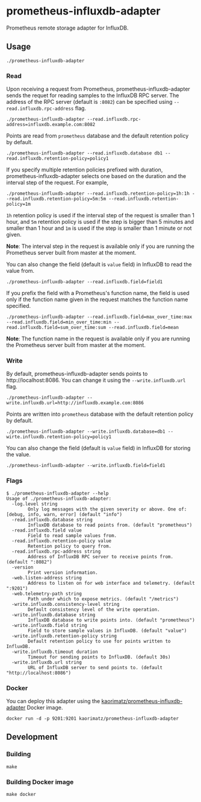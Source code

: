 # prometheus-influxdb-adapter

Prometheus remote storage adapter for InfluxDB.

## Usage

    ./prometheus-influxdb-adapter

### Read

Upon receiving a request from Prometheus, prometheus-influxdb-adapter sends the requet for reading samples to the
InfluxDB RPC server. The address of the RPC server (default is `:8082`) can be specified using
`--read.influxdb.rpc-address` flag.

    ./prometheus-influxdb-adapter --read.influxdb.rpc-address=influxdb.example.com:8082

Points are read from `prometheus` database and the default retention policy by default.

    ./prometheus-influxdb-adapter --read.influxdb.database db1 --read.influxdb.retention-policy=policy1

If you specify multiple retention policies prefixed with duration, prometheus-influxdb-adapter selects one based on the
duration and the interval step of the request. For example,

    ./prometheus-influxdb-adapter --read.influxdb.retention-policy=1h:1h --read.influxdb.retention-policy=5m:5m --read.influxdb.retention-policy=1m

`1h` retention policy is used if the interval step of the request is smaller than 1 hour, and `5m` retention policy is
used if the step is bigger than 5 minutes and smaller than 1 hour and `1m` is used if the step is smaller than 1 minute
or not given.

**Note**: The interval step in the request is available only if you are running the Prometheus server built from master
at the moment.

You can also change the field (default is `value` field) in InfluxDB to read the value from.

    ./prometheus-influxdb-adapter --read.influxdb.field=field1

If you prefix the field with a Prometheus's function name, the field is used only if the function name given in the
request matches the function name specified.

    ./prometheus-influxdb-adapter --read.influxdb.field=max_over_time:max --read.influxdb.field=min_over_time:min --read.influxdb.field=sum_over_time:sum --read.influxdb.field=mean

**Note**: The function name in the request is available only if you are running the Prometheus server built from
master at the moment.

### Write

By default, prometheus-influxdb-adapter sends points to http://localhost:8086. You can change it using the
`--write.influxdb.url` flag.

    ./prometheus-influxdb-adapter --write.influxdb.url=http://influxdb.example.com:8086

Points are written into `prometheus` database with the default retention policy by default.

    ./prometheus-influxdb-adapter --write.influxdb.database=db1 --wirte.influxdb.retention-policy=policy1

You can also change the field (default is `value` field) in InfluxDB for storing the value.

    ./prometheus-influxdb-adapter --write.influxdb.field=field1

### Flags

    $ ./prometheus-influxdb-adapter --help
    Usage of ./prometheus-influxdb-adapter:
      -log.level string
            Only log messages with the given severity or above. One of: [debug, info, warn, error] (default "info")
      -read.influxdb.database string
            InfluxDB database to read points from. (default "prometheus")
      -read.influxdb.field value
            Field to read sample values from.
      -read.influxdb.retention-policy value
            Retention policy to query from.
      -read.influxdb.rpc-address string
            Address of InfluxDB RPC server to receive points from. (default ":8082")
      -version
            Print version information.
      -web.listen-address string
            Address to listen on for web interface and telemetry. (default ":9201")
      -web.telemetry-path string
            Path under which to expose metrics. (default "/metrics")
      -write.influxdb.consistency-level string
            Default consistency level of the write operation.
      -write.influxdb.database string
            InfluxDB database to write points into. (default "prometheus")
      -write.influxdb.field string
            Field to store sample values in InfluxDB. (default "value")
      -write.influxdb.retention-policy string
            Default retention policy to use for points written to InfluxDB.
      -write.influxdb.timeout duration
            Timeout for sending points to InfluxDB. (default 30s)
      -write.influxdb.url string
            URL of InfluxDB server to send points to. (default "http://localhost:8086")

### Docker

You can deploy this adapter using the [kaorimatz/prometheus-influxdb-adapter](https://hub.docker.com/r/kaorimatz/prometheus-influxdb-adapter/) Docker image.

    docker run -d -p 9201:9201 kaorimatz/prometheus-influxdb-adapter

## Development

### Building

    make

### Building Docker image

    make docker

